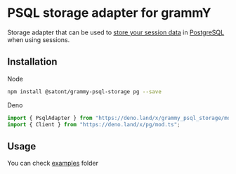 # PSQL storage adapter for grammY

Storage adapter that can be used to
[store your session data](https://grammy.dev/plugins/session.html) in
[PostgreSQL](https://www.postgresql.org/) when using sessions.

## Installation

Node

```bash
npm install @satont/grammy-psql-storage pg --save
```

Deno

```ts
import { PsqlAdapter } from "https://deno.land/x/grammy_psql_storage/mod.ts";
import { Client } from "https://deno.land/x/pg/mod.ts";
```

## Usage

You can check
[examples](https://github.com/Satont/grammy-psql-storage/tree/main/examples)
folder

